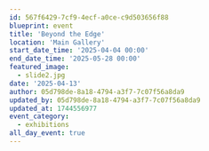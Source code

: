 ```yaml
---
id: 567f6429-7cf9-4ecf-a0ce-c9d503656f88
blueprint: event
title: 'Beyond the Edge'
location: 'Main Gallery'
start_date_time: '2025-04-04 00:00'
end_date_time: '2025-05-28 00:00'
featured_image:
  - slide2.jpg
date: '2025-04-13'
author: 05d798de-8a18-4794-a3f7-7c07f56a8da9
updated_by: 05d798de-8a18-4794-a3f7-7c07f56a8da9
updated_at: 1744556977
event_category:
  - exhibitions
all_day_event: true
---
```


